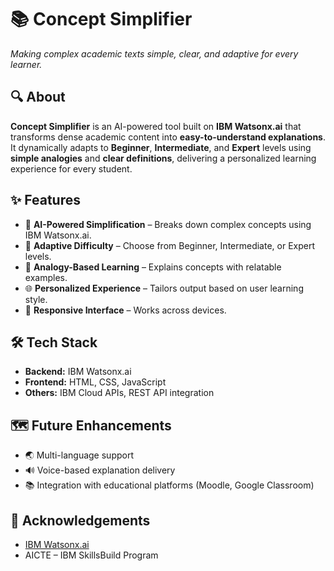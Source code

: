 
# 📚 Concept Simplifier

*Making complex academic texts simple, clear, and adaptive for every learner.*

## 🔍 About

**Concept Simplifier** is an AI-powered tool built on **IBM Watsonx.ai** that transforms dense academic content into **easy-to-understand explanations**.
It dynamically adapts to **Beginner**, **Intermediate**, and **Expert** levels using **simple analogies** and **clear definitions**, delivering a personalized learning experience for every student.

## ✨ Features

* 🧠 **AI-Powered Simplification** – Breaks down complex concepts using IBM Watsonx.ai.
* 🎯 **Adaptive Difficulty** – Choose from Beginner, Intermediate, or Expert levels.
* 📖 **Analogy-Based Learning** – Explains concepts with relatable examples.
* 🌐 **Personalized Experience** – Tailors output based on user learning style.
* 📱 **Responsive Interface** – Works across devices.

## 🛠 Tech Stack

* **Backend:** IBM Watsonx.ai
* **Frontend:** HTML, CSS, JavaScript
* **Others:** IBM Cloud APIs, REST API integration

## 🗺 Future Enhancements

* 🌏 Multi-language support
* 🔊 Voice-based explanation delivery
* 📚 Integration with educational platforms (Moodle, Google Classroom)

## 🙌 Acknowledgements

* [IBM Watsonx.ai](https://www.ibm.com/watsonx)
* AICTE – IBM SkillsBuild Program
